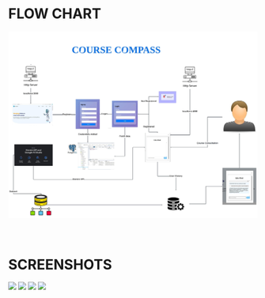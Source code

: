 <h1>FLOW CHART</h1>
<img src="Course_Compass.jpeg" />
<br />
<br />
<br />
<h1>SCREENSHOTS</h1>
<img src="preview.Sc1" />
<img src="preview.Sc2"/>
<img src="preview.Sc3" />
<img src="preview.Sc4" />
